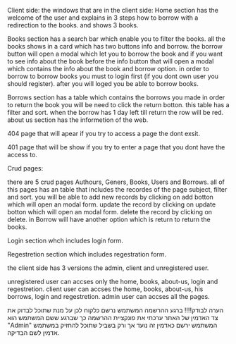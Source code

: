 Client side:
the windows that are in the client side:
Home section has the welcome of the user and explains in 3 steps how to borrow with a redirection to the books.
and shows 3 books.

Books section has a search bar which enable you to filter the books.
all the books shows in a card which has two buttons  info and borrow.
the borrow button will open a modal which let you to borrow the book and if you want to see info about the book before
the info button that will open a modal which contains the info about the book and borrow option.
in order to borrow to borrow books you must to login first (if you dont own user you should register).
after you will loged you be able to borrow  books.

Borrows section has a table which contains the borrows you made in order to return the book you will be need to click the return botton.
this table has a filter and sort.
when the borrow has 1 day left till return the row will be red.
about us section has the informetion of  the web.
 
404 page that will apear if you try to access a page the dont exsit.

401 page that will be show if you try to enter a page that you dont have the access to.

Crud pages:

there are 5 crud pages Authours, Geners, Books, Users and Borrows.
all of this pages has an table that includes the recordes of the page subject, filter and sort.
you will be able to add new records by clicking on add botton which will open an modal form.
update the record  by clicking on update botton which will open an modal form.
delete the record by clicking on delete.
in Borrow will have another option which is return to return the books.

Login section whch includes login form.

Regestretion section which includes regestration form.

the client side has 3 versions the admin, client and unregistered user.

unregistered user can accses only the home, books, about-us, login and regestretion.
client user can accses the home, books, about-us, his borrows, login and regestretion.
admin user can accses all the pages.

הערה לבודק!!!!
ברגע ההרשמה המשתמש נרשם כלקוח לכן על מנת שתוכל לבדוק את צד האדמין של האתר ערכתי את פונקציית ההרשמה כך שברגע ששם המשתמש הוא
"Admin"
המשתמש ירשם כאדמין זה נועד אך ורק בשביל שתוכל להחזיק במשתמש אדמין לשם הבדיקה.
